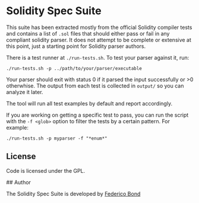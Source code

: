 Solidity Spec Suite
===================

This suite has been extracted mostly from the official Solidity compiler tests
and contains a list of `.sol` files that should either pass or fail in any
compliant solidity parser. It does not attempt to be complete or extensive at
this point, just a starting point for Solidity parser authors.

There is a test runner at `./run-tests.sh`. To test your parser against it, run:

```
./run-tests.sh -p ../path/to/your/parser/executable
```

Your parser should exit with status 0 if it parsed the input successfully or >0
otherwhise. The output from each test is collected in `output/` so you can
analyze it later.

The tool will run all test examples by default and report accordingly.

If you are working on getting a specific test to pass, you can run the script
with the `-f <glob>` option to filter the tests by a certain pattern. For
example:

```
./run-tests.sh -p myparser -f "*enum*"
```

## License

Code is licensed under the GPL.

## Author

The Solidity Spec Suite is developed by [Federico Bond](https://github.com/federicobond)
